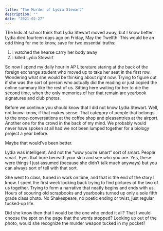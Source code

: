 ```yaml
---
title: "The Murder of Lydia Stewart"
description: ""
date: "2021-02-27"
---
```

The kids at school think that Lydia Stewart moved away, but I know better. Lydia died fourteen days ago on Friday, May the Twelfth. This would be an odd thing for me to know, save for two essential truths:

1. I watched the hearse carry her body away
2. I killed Lydia Stewart

So now I spend my daily hour in AP Literature staring at the back of the foreign exchange student who moved up to take her seat in the first row. Wondering what she would be thinking about right now. Trying to figure out if she was the sort of person who actually did the reading or just copied the online summary like the rest of us. Sitting here waiting for her to die the second time, when the only memories of her that remain are yearbook signatures and club photos.

Before we continue you should know that I did not know Lydia Stewart. Well, not know-know, if that makes sense. That category of people that belongs to the once-conversations at the coffee shop and pleasantries at the airport. Another one for the crowd in the back of my mind. We probably would never have spoken at all had we not been lumped together for a biology project a year before.

Maybe that would’ve been better. 

Lydia was intelligent. And not the “wow you’re smart” sort of smart. People smart. Eyes that bore beneath your skin and see who you are. Yes, these were things I just assumed (because she didn’t talk much anyways) but you can always sort of tell with that sort.

She went to class, turned in work on time, and that is the end of the story I know. I spent the first week looking back trying to find pictures of the two of us together. Trying to form a narrative that neatly begins and ends with us. Hours of scouring old scrapbooks and yearbooks turned up only a sole fifth grade class photo. No Shakespeare, no poetic ending or twist, just regular fucked-up life. 

Did she know then that I would be the one who ended it all? That I would choose the spot on the page that the words stopped? Looking up out of the photo, would she recognize the murder weapon tucked in my pocket?


